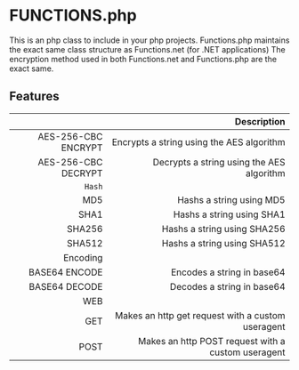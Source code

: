 # FUNCTIONS.php

This is an php class to include in your php projects. Functions.php maintains the exact same class structure as Functions.net (for .NET applications)
The encryption method used in both Functions.net and Functions.php are the exact same.


## Features

|    | Description |
|---:|------------:|
| AES-256-CBC ENCRYPT | Encrypts a string using the AES algorithm         |
| AES-256-CBC DECRYPT | Decrypts a string using the AES algorithm         |
| `Hash`                |                                                   |
| MD5                 | Hashs a string using MD5                          |
| SHA1                | Hashs a string using SHA1                         |
| SHA256              | Hashs a string using SHA256                       |
| SHA512              | Hashs a string using SHA512                       |
| Encoding            |                                                   |
| BASE64 ENCODE       | Encodes a string in base64                        |
| BASE64 DECODE       | Decodes a string in base64                        |
| WEB                 |                                                   |
| GET                 | Makes an http get request with a custom useragent |
| POST                | Makes an http POST request with a custom useragent|
